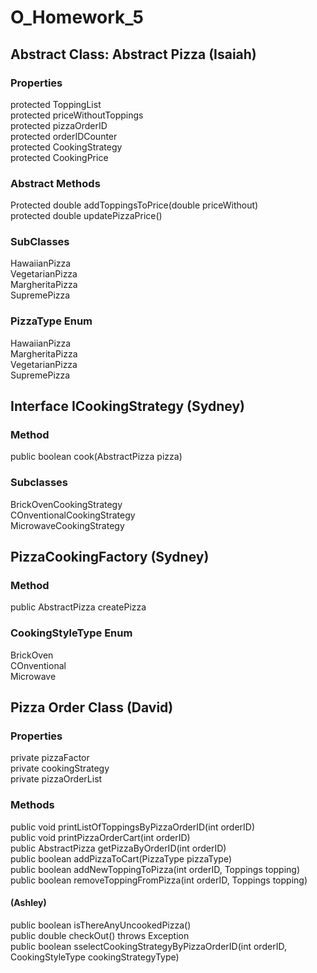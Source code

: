 # O_Homework_5

<b><h2>Abstract Class: Abstract Pizza (Isaiah) </h2></b>
<h3>Properties</h3>
protected ToppingList
<br />
protected priceWithoutToppings
<br />
protected pizzaOrderID
<br />
protected orderIDCounter
<br />
protected CookingStrategy
<br />
protected CookingPrice
<br />

<h3>Abstract Methods</h3>
Protected double addToppingsToPrice(double priceWithout)
<br />
protected double updatePizzaPrice()
<br />

<h3>SubClasses</h3>
HawaiianPizza
<br />
VegetarianPizza
<br />
MargheritaPizza
<br />
SupremePizza
<br />

<h3>PizzaType Enum</h3>
HawaiianPizza
<br/>
MargheritaPizza
<br/>
VegetarianPizza
<br/>
SupremePizza
<br/>

<b><h2>Interface ICookingStrategy (Sydney)</h2></b>

<h3>Method</h3>
public boolean cook(AbstractPizza pizza) 
<br/>

<h3>Subclasses</h3>
BrickOvenCookingStrategy
<br />
COnventionalCookingStrategy
<br />
MicrowaveCookingStrategy
<br />

<b><h2>PizzaCookingFactory (Sydney)</h2></b>
<h3>Method</h3>
public AbstractPizza createPizza

<h3>CookingStyleType Enum</h3>
BrickOven
<br />
COnventional
<br />
Microwave
<br />

<b><h2>Pizza Order Class (David) </h2></b>
<h3>Properties</h3>
private pizzaFactor
<br/>
private cookingStrategy
<br/>
private pizzaOrderList
<br/>

<h3>Methods</h3>
public void printListOfToppingsByPizzaOrderID(int orderID)
<br/>
public void printPizzaOrderCart(int orderID)
<br/>
public AbstractPizza getPizzaByOrderID(int orderID)
<br/>
public boolean addPizzaToCart(PizzaType pizzaType)
<br/>
public boolean addNewToppingToPizza(int orderID, Toppings topping)
<br/>
public boolean removeToppingFromPizza(int orderID, Toppings topping)
<br/>
<h4>(Ashley)</h4>
public boolean isThereAnyUncookedPizza()
<br/>
public double checkOut() throws Exception
<br/>
public boolean sselectCookingStrategyByPizzaOrderID(int orderID, CookingStyleType cookingStrategyType)


